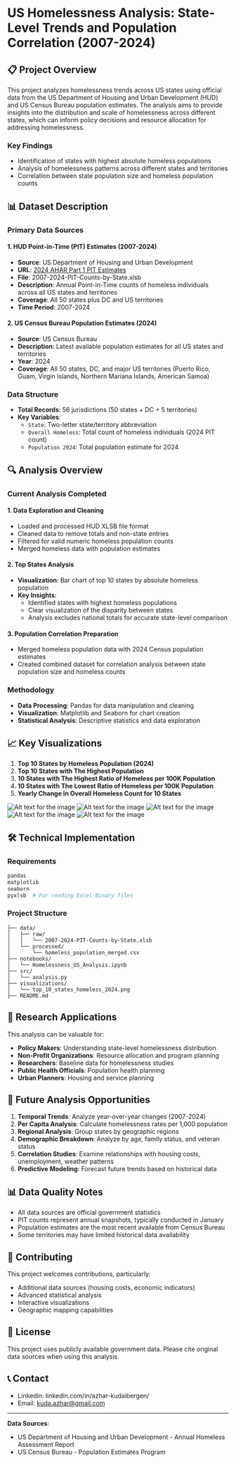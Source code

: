 # US Homelessness Analysis: State-Level Trends and Population Correlation (2007-2024)

## 📋 Project Overview

This project analyzes homelessness trends across US states using official data from the US Department of Housing and Urban Development (HUD) and US Census Bureau population estimates. The analysis aims to provide insights into the distribution and scale of homelessness across different states, which can inform policy decisions and resource allocation for addressing homelessness.

### Key Findings
- Identification of states with highest absolute homeless populations
- Analysis of homelessness patterns across different states and territories
- Correlation between state population size and homeless population counts

## 📊 Dataset Description

### Primary Data Sources

#### 1. HUD Point-in-Time (PIT) Estimates (2007-2024)
- **Source**: US Department of Housing and Urban Development
- **URL**: [2024 AHAR Part 1 PIT Estimates](https://www.huduser.gov/portal/datasets/ahar/2024-ahar-part-1-pit-estimates-of-homelessness-in-the-us.html)
- **File**: 2007-2024-PIT-Counts-by-State.xlsb
- **Description**: Annual Point-in-Time counts of homeless individuals across all US states and territories
- **Coverage**: All 50 states plus DC and US territories
- **Time Period**: 2007-2024

#### 2. US Census Bureau Population Estimates (2024)
- **Source**: US Census Bureau
- **Description**: Latest available population estimates for all US states and territories
- **Year**: 2024
- **Coverage**: All 50 states, DC, and major US territories (Puerto Rico, Guam, Virgin Islands, Northern Mariana Islands, American Samoa)

### Data Structure
- **Total Records**: 56 jurisdictions (50 states + DC + 5 territories)
- **Key Variables**:
  - `State`: Two-letter state/territory abbreviation
  - `Overall Homeless`: Total count of homeless individuals (2024 PIT count)
  - `Population 2024`: Total population estimate for 2024

## 🔍 Analysis Overview

### Current Analysis Completed

#### 1. Data Exploration and Cleaning
- Loaded and processed HUD XLSB file format
- Cleaned data to remove totals and non-state entries
- Filtered for valid numeric homeless population counts
- Merged homeless data with population estimates

#### 2. Top States Analysis
- **Visualization**: Bar chart of top 10 states by absolute homeless population
- **Key Insights**:
  - Identified states with highest homeless populations
  - Clear visualization of the disparity between states
  - Analysis excludes national totals for accurate state-level comparison

#### 3. Population Correlation Preparation
- Merged homeless population data with 2024 Census population estimates
- Created combined dataset for correlation analysis between state population size and homeless counts

### Methodology
- **Data Processing**: Pandas for data manipulation and cleaning
- **Visualization**: Matplotlib and Seaborn for chart creation
- **Statistical Analysis**: Descriptive statistics and data exploration

## 📈 Key Visualizations

1. **Top 10 States by Homeless Population (2024)**
3. **Top 10 States with The Highest Population**
4. **10 States with The Highest Ratio of Homeless per 100K Population**
5. **10 States with The Lowest Ratio of Homeless per 100K Population**
6. **Yearly Change in Overall Homeless Count for 10 States**
   
![Alt text for the image](Vizualizations/US_States_Pop_2024.png)
![Alt text for the image](Vizualizations/top_10_states_homeless_2024.png)
![Alt text for the image](Vizualizations/Top10_Homelessness_Rate100K.png)
![Alt text for the image](Vizualizations/Bottom10_Homelessness_Rate100K.png)
![Alt text for the image](Vizualizations/yearly_trend.png)

## 🛠️ Technical Implementation

### Requirements
```python
pandas
matplotlib
seaborn
pyxlsb  # For reading Excel Binary files
```

### Project Structure
```
├── data/
│   ├── raw/
│   │   └── 2007-2024-PIT-Counts-by-State.xlsb
│   └── processed/
│       └── homeless_population_merged.csv
├── notebooks/
│   └── Homelessness_US_Analysis.ipynb
├── src/
│   └── analysis.py
├── visualizations/
│   └── top_10_states_homeless_2024.png
├── README.md

```

## 🎯 Research Applications

This analysis can be valuable for:
- **Policy Makers**: Understanding state-level homelessness distribution
- **Non-Profit Organizations**: Resource allocation and program planning
- **Researchers**: Baseline data for homelessness studies
- **Public Health Officials**: Population health planning
- **Urban Planners**: Housing and service planning

## 🔮 Future Analysis Opportunities

1. **Temporal Trends**: Analyze year-over-year changes (2007-2024)
2. **Per Capita Analysis**: Calculate homelessness rates per 1,000 population
3. **Regional Analysis**: Group states by geographic regions
4. **Demographic Breakdown**: Analyze by age, family status, and veteran status
5. **Correlation Studies**: Examine relationships with housing costs, unemployment, weather patterns
6. **Predictive Modeling**: Forecast future trends based on historical data

## 📊 Data Quality Notes

- All data sources are official government statistics
- PIT counts represent annual snapshots, typically conducted in January
- Population estimates are the most recent available from Census Bureau
- Some territories may have limited historical data availability

## 🤝 Contributing

This project welcomes contributions, particularly:
- Additional data sources (housing costs, economic indicators)
- Advanced statistical analysis
- Interactive visualizations
- Geographic mapping capabilities

## 📄 License

This project uses publicly available government data. Please cite original data sources when using this analysis.

## 📞 Contact

- Linkedin: linkedin.com/in/azhar-kudaibergen/
- Email: kuda.azhar@gmail.com
---

**Data Sources**:
- US Department of Housing and Urban Development - Annual Homeless Assessment Report
- US Census Bureau - Population Estimates Program
